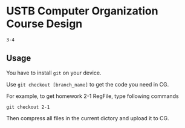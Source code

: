 # USTB Computer Organization Course Design

`3-4`

## Usage

You have to install `git` on your device.

Use `git checkout [branch_name]` to get the code you need in CG.

For example, to get homework 2-1 RegFile, type following commands

```git
git checkout 2-1
```

Then compress all files in the current dictory and upload it to CG.
